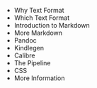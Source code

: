* Why Text Format
* Which Text Format
* Introduction to Markdown
* More Markdown
* Pandoc
* Kindlegen
* Calibre
* The Pipeline
* CSS
* More Information
